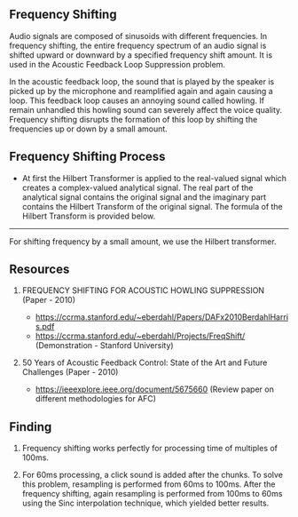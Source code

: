## Frequency Shifting

Audio signals are composed of sinusoids with different frequencies. In frequency shifting, the entire frequency spectrum of an audio signal is shifted upward or downward by a specified frequency shift amount. It is used in the Acoustic Feedback Loop Suppression problem. 

In the acoustic feedback loop, the sound that is played by the speaker is picked up by the microphone and reamplified again and again causing a loop. This feedback loop causes an annoying sound called howling. If remain unhandled this howling sound can severely affect the voice quality. Frequency shifting disrupts the formation of this loop by shifting the frequencies up or down by a small amount.


## Frequency Shifting Process
* At first the Hilbert Transformer is applied to the real-valued signal which creates a complex-valued analytical signal. The real part of the analytical signal contains the original signal and the imaginary part contains the Hilbert Transform of the original signal. The formula of the Hilbert Transform is provided below.

------------------------------------------------------------------------------------
For shifting frequency by a small amount, we use the Hilbert transformer.

## Resources
1. FREQUENCY SHIFTING FOR ACOUSTIC HOWLING SUPPRESSION (Paper - 2010)
      * https://ccrma.stanford.edu/~eberdahl/Papers/DAFx2010BerdahlHarris.pdf
      * https://ccrma.stanford.edu/~eberdahl/Projects/FreqShift/ (Demonstration - Stanford University)

2. 50 Years of Acoustic Feedback Control: State of the Art and Future Challenges (Paper - 2010)
      * https://ieeexplore.ieee.org/document/5675660 (Review paper on different methodologies for AFC)


## Finding
1. Frequency shifting works perfectly for processing time of multiples of 100ms.

2. For 60ms processing, a click sound is added after the chunks. To solve this problem, resampling is performed from 60ms to 100ms. After the frequency shifting, again resampling is performed from 100ms to 60ms using the Sinc interpolation technique, which yielded better results.
